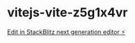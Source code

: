 # vitejs-vite-z5g1x4vr

[Edit in StackBlitz next generation editor ⚡️](https://stackblitz.com/~/github.com/santiagogilv/vitejs-vite-z5g1x4vr)